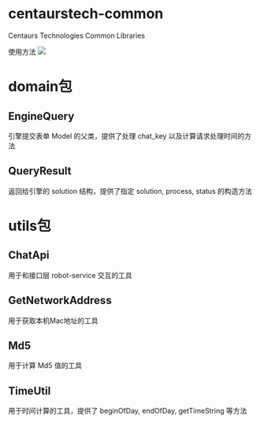 # centaurstech-common
Centaurs Technologies Common Libraries

使用方法 [![](https://jitpack.io/v/noahzark/centaurstech-common.svg)](https://jitpack.io/#noahzark/centaurstech-common)

# domain包

## EngineQuery

引擎提交表单 Model 的父类，提供了处理 chat_key 以及计算请求处理时间的方法

## QueryResult

返回给引擎的 solution 结构，提供了指定 solution, process, status 的构造方法

# utils包

## ChatApi

用于和接口层 robot-service 交互的工具

## GetNetworkAddress

用于获取本机Mac地址的工具

## Md5

用于计算 Md5 值的工具

## TimeUtil

用于时间计算的工具，提供了 beginOfDay, endOfDay, getTimeString 等方法
